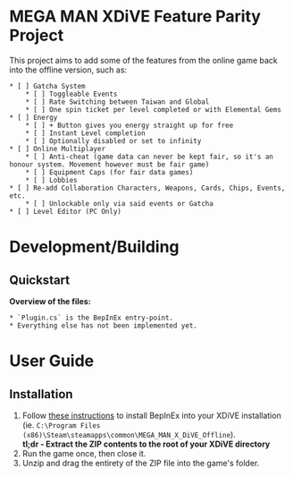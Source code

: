 # MEGA MAN XDiVE Feature Parity Project

This project aims to add some of the features from the online game back into the offline version, such as:

	* [ ] Gatcha System
		* [ ] Toggleable Events
		* [ ] Rate Switching between Taiwan and Global
		* [ ] One spin ticket per level completed or with Elemental Gems
	* [ ] Energy
		* [ ] + Button gives you energy straight up for free
		* [ ] Instant Level completion
		* [ ] Optionally disabled or set to infinity
	* [ ] Online Multiplayer
		* [ ] Anti-cheat (game data can never be kept fair, so it's an honour system. Movement however must be fair game)
		* [ ] Equipment Caps (for fair data games)
		* [ ] Lobbies
	* [ ] Re-add Collaboration Characters, Weapons, Cards, Chips, Events, etc.
		* [ ] Unlockable only via said events or Gatcha
	* [ ] Level Editor (PC Only)
	
# Development/Building

## Quickstart

**Overview of the files:**

	* `Plugin.cs` is the BepInEx entry-point.
	* Everything else has not been implemented yet.

# User Guide

## Installation

1. Follow [these instructions](https://docs.bepinex.dev/master/articles/user_guide/installation/unity_il2cpp.html) to install BepInEx into your XDiVE installation (ie. `C:\Program Files (x86)\Steam\steamapps\common\MEGA_MAN_X_DiVE_Offline`).  
    **tl;dr - Extract the ZIP contents to the root of your XDiVE directory**
2. Run the game once, then close it.
3. Unzip and drag the entirety of the ZIP file into the game's folder.